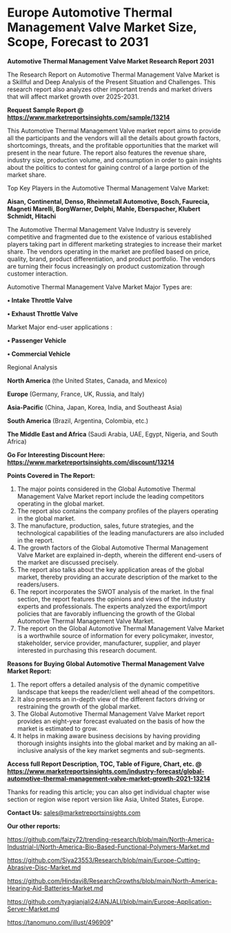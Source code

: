 # Europe Automotive Thermal Management Valve Market Size, Scope, Forecast to 2031

<strong>Automotive Thermal Management Valve Market Research Report 2031</strong>

The Research Report on Automotive Thermal Management Valve Market is a Skillful and Deep Analysis of the Present Situation and Challenges. This research report also analyzes other important trends and market drivers that will affect market growth over 2025-2031.

<strong>Request Sample Report @ <a href=https://www.marketreportsinsights.com/sample/13214>https://www.marketreportsinsights.com/sample/13214</a></strong>

This Automotive Thermal Management Valve market report aims to provide all the participants and the vendors will all the details about growth factors, shortcomings, threats, and the profitable opportunities that the market will present in the near future. The report also features the revenue share, industry size, production volume, and consumption in order to gain insights about the politics to contest for gaining control of a large portion of the market share.

Top Key Players in the Automotive Thermal Management Valve Market:

<strong>Aisan, Continental, Denso, Rheinmetall Automotive, Bosch, Faurecia, Magneti Marelli, BorgWarner, Delphi, Mahle, Eberspacher, Klubert Schmidt, Hitachi</strong>

The Automotive Thermal Management Valve Industry is severely competitive and fragmented due to the existence of various established players taking part in different marketing strategies to increase their market share. The vendors operating in the market are profiled based on price, quality, brand, product differentiation, and product portfolio. The vendors are turning their focus increasingly on product customization through customer interaction.

Automotive Thermal Management Valve Market Major Types are:

<strong>• Intake Throttle Valve

• Exhaust Throttle Valve</strong>

Market Major end-user applications :

<strong>• Passenger Vehicle

• Commercial Vehicle</strong>

Regional Analysis

</u><strong><b>North America</b></strong> (the United States, Canada, and Mexico)

<strong><b>Europe </b></strong>(Germany, France, UK, Russia, and Italy)

<strong><b>Asia-Pacific</b></strong> (China, Japan, Korea, India, and Southeast Asia)

<strong><b>South America</b></strong> (Brazil, Argentina, Colombia, etc.)

<strong><b>The Middle East and Africa</b></strong> (Saudi Arabia, UAE, Egypt, Nigeria, and South Africa)

<strong>Go For Interesting Discount Here: <a href=https://www.marketreportsinsights.com/discount/13214>https://www.marketreportsinsights.com/discount/13214</a></strong>

<strong>Points Covered in The Report:</strong>
<ol>
  <li>The major points considered in the Global Automotive Thermal Management Valve Market report include the leading competitors operating in the global market.</li>
  <li>The report also contains the company profiles of the players operating in the global market.</li>
  <li>The manufacture, production, sales, future strategies, and the technological capabilities of the leading manufacturers are also included in the report.</li>
  <li>The growth factors of the Global Automotive Thermal Management Valve Market are explained in-depth, wherein the different end-users of the market are discussed precisely.</li>
  <li>The report also talks about the key application areas of the global market, thereby providing an accurate description of the market to the readers/users.</li>
  <li>The report incorporates the SWOT analysis of the market. In the final section, the report features the opinions and views of the industry experts and professionals. The experts analyzed the export/import policies that are favorably influencing the growth of the Global Automotive Thermal Management Valve Market.</li>
  <li>The report on the Global Automotive Thermal Management Valve Market is a worthwhile source of information for every policymaker, investor, stakeholder, service provider, manufacturer, supplier, and player interested in purchasing this research document.</li>
</ol>
<strong>Reasons for Buying Global Automotive Thermal Management Valve Market Report:</strong>

<ol>
  <li>The report offers a detailed analysis of the dynamic competitive landscape that keeps the reader/client well ahead of the competitors.</li>
  <li>It also presents an in-depth view of the different factors driving or restraining the growth of the global market.</li>
  <li>The Global Automotive Thermal Management Valve Market report provides an eight-year forecast evaluated on the basis of how the market is estimated to grow.</li>
  <li>It helps in making aware business decisions by having providing thorough insights insights into the global market and by making an all-inclusive analysis of the key market segments and sub-segments.</li>
</ol>
<strong>Access full Report Description, TOC, Table of Figure, Chart, etc. @ <a href=https://www.marketreportsinsights.com/industry-forecast/global-automotive-thermal-management-valve-market-growth-2021-13214>https://www.marketreportsinsights.com/industry-forecast/global-automotive-thermal-management-valve-market-growth-2021-13214</a></strong>


Thanks for reading this article; you can also get individual chapter wise section or region wise report version like Asia, United States, Europe.

<strong>Contact Us:</strong>
sales@marketreportsinsights.com

<strong>Our other reports:</strong>

<a href=https://github.com/faizy72/trending-research/blob/main/North-America-Industrial-I/North-America-Bio-Based-Functional-Polymers-Market.md>https://github.com/faizy72/trending-research/blob/main/North-America-Industrial-I/North-America-Bio-Based-Functional-Polymers-Market.md</a>

<a href=https://github.com/Siya23553/Research/blob/main/Europe-Cutting-Abrasive-Disc-Market.md>https://github.com/Siya23553/Research/blob/main/Europe-Cutting-Abrasive-Disc-Market.md</a>

<a href=https://github.com/Hindavi8/ResearchGrowths/blob/main/North-America-Hearing-Aid-Batteries-Market.md>https://github.com/Hindavi8/ResearchGrowths/blob/main/North-America-Hearing-Aid-Batteries-Market.md</a>

<a href=https://github.com/tyagianjali24/ANJALI/blob/main/Europe-Application-Server-Market.md>https://github.com/tyagianjali24/ANJALI/blob/main/Europe-Application-Server-Market.md</a>

<a href=https://tanomuno.com/illust/496909>https://tanomuno.com/illust/496909</a>"
